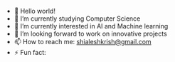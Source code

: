 - 👋 Hello world!
- 🔭 I’m currently studying Computer Science
- 🌱 I’m currently interested in AI and Machine learning
- 👯 I’m looking forward to work on innovative projects
- 📫 How to reach me: shialeshkrish@gmail.com
- ⚡ Fun fact: 

